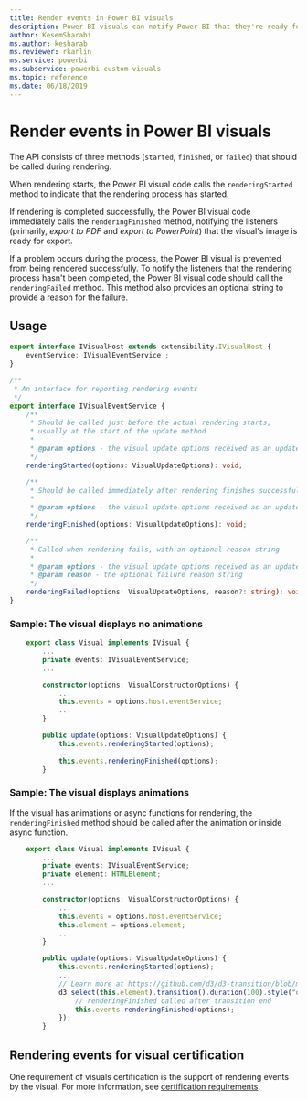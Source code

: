 ```yaml
---
title: Render events in Power BI visuals
description: Power BI visuals can notify Power BI that they're ready for export to PowerPoint or PDF.
author: KesemSharabi
ms.author: kesharab
ms.reviewer: rkarlin
ms.service: powerbi
ms.subservice: powerbi-custom-visuals
ms.topic: reference
ms.date: 06/18/2019
---
```


# Render events in Power BI visuals

The API consists of three methods (`started`, `finished`, or `failed`) that should be called during rendering.

When rendering starts, the Power BI visual code calls the `renderingStarted` method to indicate that the rendering process has started.

If rendering is completed successfully, the Power BI visual code immediately calls the `renderingFinished` method, notifying the listeners (primarily, *export to PDF* and *export to PowerPoint*) that the visual's image is ready for export.

If a problem occurs during the process, the Power BI visual is prevented from being rendered successfully. To notify the listeners that the rendering process hasn't been completed, the Power BI visual code should call the `renderingFailed` method. This method also provides an optional string to provide a reason for the failure.

## Usage

```typescript
export interface IVisualHost extends extensibility.IVisualHost {
    eventService: IVisualEventService ;
}

/**
 * An interface for reporting rendering events
 */
export interface IVisualEventService {
    /**
     * Should be called just before the actual rendering starts, 
     * usually at the start of the update method
     *
     * @param options - the visual update options received as an update parameter
     */
    renderingStarted(options: VisualUpdateOptions): void;

    /**
     * Should be called immediately after rendering finishes successfully
     * 
     * @param options - the visual update options received as an update parameter
     */
    renderingFinished(options: VisualUpdateOptions): void;

    /**
     * Called when rendering fails, with an optional reason string
     * 
     * @param options - the visual update options received as an update parameter
     * @param reason - the optional failure reason string
     */
    renderingFailed(options: VisualUpdateOptions, reason?: string): void;
}
```

### Sample: The visual displays no animations

```typescript
    export class Visual implements IVisual {
        ...
        private events: IVisualEventService;
        ...

        constructor(options: VisualConstructorOptions) {
            ...
            this.events = options.host.eventService;
            ...
        }

        public update(options: VisualUpdateOptions) {
            this.events.renderingStarted(options);
            ...
            this.events.renderingFinished(options);
        }
```

### Sample: The visual displays animations

If the visual has animations or async functions for rendering, the `renderingFinished` method should be called after the animation or inside async function.

```typescript
    export class Visual implements IVisual {
        ...
        private events: IVisualEventService;
        private element: HTMLElement;
        ...

        constructor(options: VisualConstructorOptions) {
            ...
            this.events = options.host.eventService;
            this.element = options.element;
            ...
        }

        public update(options: VisualUpdateOptions) {
            this.events.renderingStarted(options);
            ...
            // Learn more at https://github.com/d3/d3-transition/blob/master/README.md#transition_end
            d3.select(this.element).transition().duration(100).style("opacity","0").end().then(() => {
                // renderingFinished called after transition end
                this.events.renderingFinished(options);
            });
        }
```

## Rendering events for visual certification

One requirement of visuals certification is the support of rendering events by the visual. For more information, see [certification requirements](power-bi-custom-visuals-certified.md#certification-requirements).